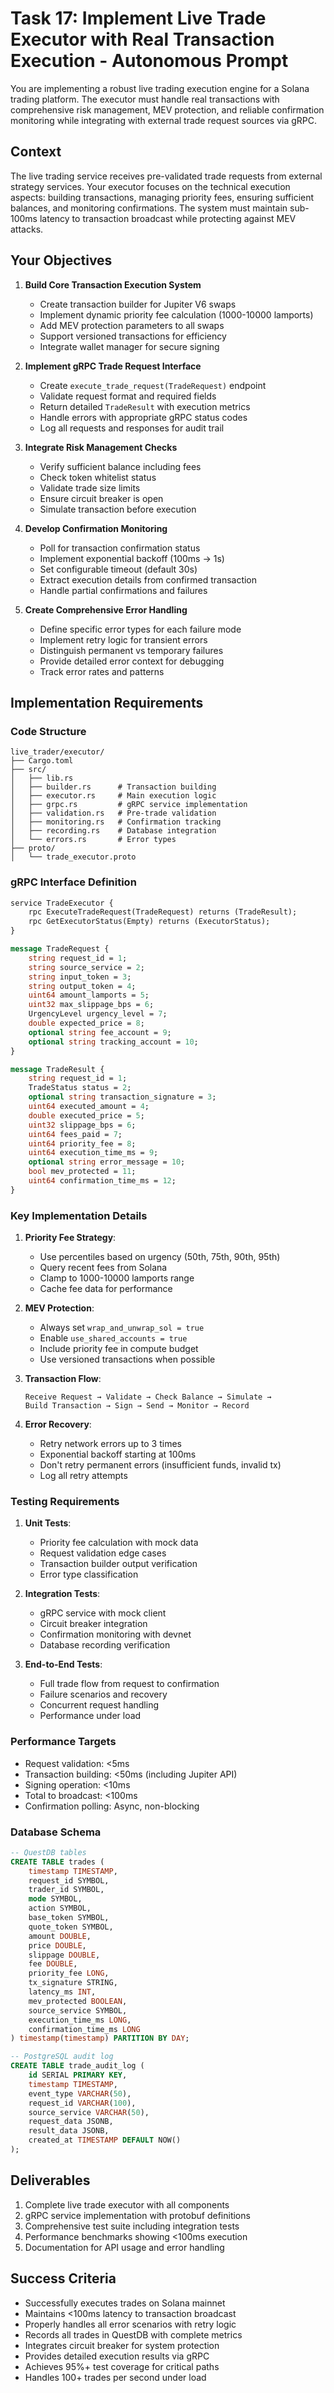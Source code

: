 # Task 17: Implement Live Trade Executor with Real Transaction Execution - Autonomous Prompt

You are implementing a robust live trading execution engine for a Solana trading platform. The executor must handle real transactions with comprehensive risk management, MEV protection, and reliable confirmation monitoring while integrating with external trade request sources via gRPC.

## Context

The live trading service receives pre-validated trade requests from external strategy services. Your executor focuses on the technical execution aspects: building transactions, managing priority fees, ensuring sufficient balances, and monitoring confirmations. The system must maintain sub-100ms latency to transaction broadcast while protecting against MEV attacks.

## Your Objectives

1. **Build Core Transaction Execution System**
   - Create transaction builder for Jupiter V6 swaps
   - Implement dynamic priority fee calculation (1000-10000 lamports)
   - Add MEV protection parameters to all swaps
   - Support versioned transactions for efficiency
   - Integrate wallet manager for secure signing

2. **Implement gRPC Trade Request Interface**
   - Create `execute_trade_request(TradeRequest)` endpoint
   - Validate request format and required fields
   - Return detailed `TradeResult` with execution metrics
   - Handle errors with appropriate gRPC status codes
   - Log all requests and responses for audit trail

3. **Integrate Risk Management Checks**
   - Verify sufficient balance including fees
   - Check token whitelist status
   - Validate trade size limits
   - Ensure circuit breaker is open
   - Simulate transaction before execution

4. **Develop Confirmation Monitoring**
   - Poll for transaction confirmation status
   - Implement exponential backoff (100ms → 1s)
   - Set configurable timeout (default 30s)
   - Extract execution details from confirmed transaction
   - Handle partial confirmations and failures

5. **Create Comprehensive Error Handling**
   - Define specific error types for each failure mode
   - Implement retry logic for transient errors
   - Distinguish permanent vs temporary failures
   - Provide detailed error context for debugging
   - Track error rates and patterns

## Implementation Requirements

### Code Structure
```
live_trader/executor/
├── Cargo.toml
├── src/
│   ├── lib.rs
│   ├── builder.rs      # Transaction building
│   ├── executor.rs     # Main execution logic
│   ├── grpc.rs         # gRPC service implementation
│   ├── validation.rs   # Pre-trade validation
│   ├── monitoring.rs   # Confirmation tracking
│   ├── recording.rs    # Database integration
│   └── errors.rs       # Error types
├── proto/
│   └── trade_executor.proto
```

### gRPC Interface Definition
```protobuf
service TradeExecutor {
    rpc ExecuteTradeRequest(TradeRequest) returns (TradeResult);
    rpc GetExecutorStatus(Empty) returns (ExecutorStatus);
}

message TradeRequest {
    string request_id = 1;
    string source_service = 2;
    string input_token = 3;
    string output_token = 4;
    uint64 amount_lamports = 5;
    uint32 max_slippage_bps = 6;
    UrgencyLevel urgency_level = 7;
    double expected_price = 8;
    optional string fee_account = 9;
    optional string tracking_account = 10;
}

message TradeResult {
    string request_id = 1;
    TradeStatus status = 2;
    optional string transaction_signature = 3;
    uint64 executed_amount = 4;
    double executed_price = 5;
    uint32 slippage_bps = 6;
    uint64 fees_paid = 7;
    uint64 priority_fee = 8;
    uint64 execution_time_ms = 9;
    optional string error_message = 10;
    bool mev_protected = 11;
    uint64 confirmation_time_ms = 12;
}
```

### Key Implementation Details

1. **Priority Fee Strategy**:
   - Use percentiles based on urgency (50th, 75th, 90th, 95th)
   - Query recent fees from Solana
   - Clamp to 1000-10000 lamports range
   - Cache fee data for performance

2. **MEV Protection**:
   - Always set `wrap_and_unwrap_sol = true`
   - Enable `use_shared_accounts = true`
   - Include priority fee in compute budget
   - Use versioned transactions when possible

3. **Transaction Flow**:
   ```
   Receive Request → Validate → Check Balance → Simulate → 
   Build Transaction → Sign → Send → Monitor → Record
   ```

4. **Error Recovery**:
   - Retry network errors up to 3 times
   - Exponential backoff starting at 100ms
   - Don't retry permanent errors (insufficient funds, invalid tx)
   - Log all retry attempts

### Testing Requirements

1. **Unit Tests**:
   - Priority fee calculation with mock data
   - Request validation edge cases
   - Transaction builder output verification
   - Error type classification

2. **Integration Tests**:
   - gRPC service with mock client
   - Circuit breaker integration
   - Confirmation monitoring with devnet
   - Database recording verification

3. **End-to-End Tests**:
   - Full trade flow from request to confirmation
   - Failure scenarios and recovery
   - Concurrent request handling
   - Performance under load

### Performance Targets

- Request validation: <5ms
- Transaction building: <50ms (including Jupiter API)
- Signing operation: <10ms
- Total to broadcast: <100ms
- Confirmation polling: Async, non-blocking

### Database Schema

```sql
-- QuestDB tables
CREATE TABLE trades (
    timestamp TIMESTAMP,
    request_id SYMBOL,
    trader_id SYMBOL,
    mode SYMBOL,
    action SYMBOL,
    base_token SYMBOL,
    quote_token SYMBOL,
    amount DOUBLE,
    price DOUBLE,
    slippage DOUBLE,
    fee DOUBLE,
    priority_fee LONG,
    tx_signature STRING,
    latency_ms INT,
    mev_protected BOOLEAN,
    source_service SYMBOL,
    execution_time_ms LONG,
    confirmation_time_ms LONG
) timestamp(timestamp) PARTITION BY DAY;

-- PostgreSQL audit log
CREATE TABLE trade_audit_log (
    id SERIAL PRIMARY KEY,
    timestamp TIMESTAMP,
    event_type VARCHAR(50),
    request_id VARCHAR(100),
    source_service VARCHAR(50),
    request_data JSONB,
    result_data JSONB,
    created_at TIMESTAMP DEFAULT NOW()
);
```

## Deliverables

1. Complete live trade executor with all components
2. gRPC service implementation with protobuf definitions
3. Comprehensive test suite including integration tests
4. Performance benchmarks showing <100ms execution
5. Documentation for API usage and error handling

## Success Criteria

- Successfully executes trades on Solana mainnet
- Maintains <100ms latency to transaction broadcast
- Properly handles all error scenarios with retry logic
- Records all trades in QuestDB with complete metrics
- Integrates circuit breaker for system protection
- Provides detailed execution results via gRPC
- Achieves 95%+ test coverage for critical paths
- Handles 100+ trades per second under load